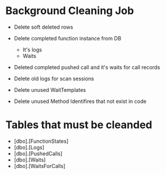 ﻿# Background Cleaning Job
* Delete soft deleted rows
* Delete completed function instance from DB
	* It's logs
	* Waits
* Deleted completed pushed call and it's waits for call records
* Delete old logs for scan sessions


* Delete unused WaitTemplates
* Delete unused Method Identifires that not exist in code

# Tables that must be cleanded
* [dbo].[FunctionStates]
* [dbo].[Logs]
* [dbo].[PushedCalls]
* [dbo].[Waits]
* [dbo].[WaitsForCalls]